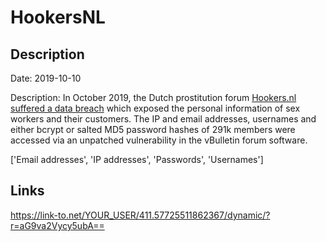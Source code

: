 # HookersNL

## Description

Date: 2019-10-10

Description:
In October 2019, the Dutch prostitution forum <a href="https://www.forbes.com/sites/thomasbrewster/2019/10/10/dutch-prostitution-site-hookersnl-hacked--250000-users-data-leaked/#3e3f231522f8" target="_blank" rel="noopener">Hookers.nl suffered a data breach</a> which exposed the personal information of sex workers and their customers. The IP and email addresses, usernames and either bcrypt or salted MD5 password hashes of 291k members were accessed via an unpatched vulnerability in the vBulletin forum software.


['Email addresses', 'IP addresses', 'Passwords', 'Usernames']

## Links

https://link-to.net/YOUR_USER/411.57725511862367/dynamic/?r=aG9va2Vycy5ubA==